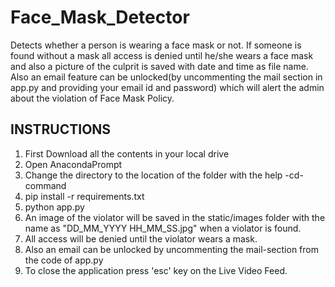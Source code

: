 # Face_Mask_Detector
Detects whether a person is wearing a face mask or not. If someone is found without a mask all access is denied until he/she wears a face mask and also a picture of the culprit is saved with date and time as file name. Also an email feature can be unlocked(by uncommenting the mail section in app.py and providing your email id and password) which will alert the admin about the violation of Face Mask Policy.

## INSTRUCTIONS

1. First Download all the contents in your local drive
2. Open AnacondaPrompt
3. Change the directory to the location of the folder with the help -cd- command
4. pip install -r requirements.txt
5. python app.py
6. An image of the violator will be saved in the static/images folder with the name as "DD_MM_YYYY HH_MM_SS.jpg" when a violator is found.
7. All access will be denied until the violator wears a mask.
8. Also an email can be unlocked by uncommenting the mail-section from the code of app.py
9. To close the application press 'esc' key on the Live Video Feed.
